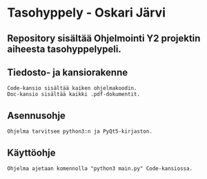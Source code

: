 # Tasohyppely - Oskari Järvi

## Repository sisältää Ohjelmointi Y2 projektin aiheesta tasohyppelypeli.

## Tiedosto- ja kansiorakenne

    Code-kansio sisältää kaiken ohjelmakoodin.
    Doc-kansio sisältää kaikki .pdf-dokumentit.
  
## Asennusohje

    Ohjelma tarvitsee python3:n ja PyQt5-kirjaston.

## Käyttöohje

    Ohjelma ajetaan komennolla "python3 main.py" Code-kansiossa.
